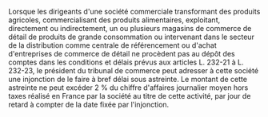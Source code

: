 Lorsque les dirigeants d'une société commerciale transformant des produits agricoles, commercialisant des produits alimentaires, exploitant, directement ou indirectement, un ou plusieurs magasins de commerce de détail de produits de grande consommation ou intervenant dans le secteur de la distribution comme centrale de référencement ou d'achat d'entreprises de commerce de détail ne procèdent pas au dépôt des comptes dans les conditions et délais prévus aux articles L. 232-21 à L. 232-23, le président du tribunal de commerce peut adresser à cette société une injonction de le faire à bref délai sous astreinte. Le montant de cette astreinte ne peut excéder 2 % du chiffre d'affaires journalier moyen hors taxes réalisé en France par la société au titre de cette activité, par jour de retard à compter de la date fixée par l'injonction.
